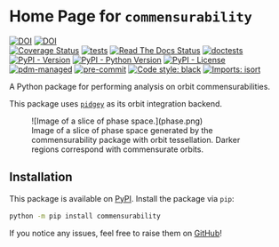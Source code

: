 # Home Page for `commensurability`

[![DOI](https://joss.theoj.org/papers/10.21105/joss.07009/status.svg)](https://doi.org/10.21105/joss.07009)
[![DOI](https://zenodo.org/badge/DOI/10.5281/zenodo.15350426.svg)](https://doi.org/10.5281/zenodo.15350426)
<br/>
[![Coverage Status](https://coveralls.io/repos/github/ilikecubesnstuff/commensurability/badge.svg?branch=main)](https://coveralls.io/github/ilikecubesnstuff/commensurability?branch=main)
[![tests](https://github.com/ilikecubesnstuff/commensurability/actions/workflows/tests.yml/badge.svg)](https://github.com/ilikecubesnstuff/commensurability/actions/workflows/tests.yml)
[![Read The Docs Status](https://readthedocs.org/projects/commensurability/badge/?version=latest&style=flat)](https://commensurability.readthedocs.io/en/stable/)
[![doctests](https://github.com/ilikecubesnstuff/commensurability/actions/workflows/doctests.yml/badge.svg)](https://github.com/ilikecubesnstuff/commensurability/actions/workflows/doctests.yml)
<br/>
[![PyPI - Version](https://img.shields.io/pypi/v/commensurability)](https://pypi.org/project/commensurability/)
[![PyPI - Python Version](https://img.shields.io/pypi/pyversions/commensurability)](https://pypi.org/project/commensurability/)
[![PyPI - License](https://img.shields.io/pypi/l/commensurability)](https://github.com/ilikecubesnstuff/commensurability/blob/main/LICENSE)
<br/>
[![pdm-managed](https://img.shields.io/badge/pdm-managed-blueviolet)](https://pdm.fming.dev)
[![pre-commit](https://img.shields.io/badge/pre--commit-enabled-brightgreen?logo=pre-commit)](https://github.com/pre-commit/pre-commit)
[![Code style: black](https://img.shields.io/badge/code%20style-black-000000.svg)](https://github.com/psf/black)
[![Imports: isort](https://img.shields.io/badge/%20imports-isort-%231674b1?style=flat&labelColor=ef8336)](https://pycqa.github.io/isort/)

A Python package for performing analysis on orbit commensurabilities.

This package uses [`pidgey`](https://github.com/ilikecubesnstuff/pidgey) as its orbit integration backend.

<figure markdown="span">
  ![Image of a slice of phase space.](phase.png)
  <figcaption>Image of a slice of phase space generated by the commensurability package with orbit tessellation. Darker regions correspond with commensurate orbits.</figcaption>
</figure>

## Installation

This package is available on [PyPI](https://pypi.org/project/commensurability/). Install the package via `pip`:

```bash
python -m pip install commensurability
```

If you notice any issues, feel free to raise them on [GitHub](https://github.com/ilikecubesnstuff/commensurability/issues)!
